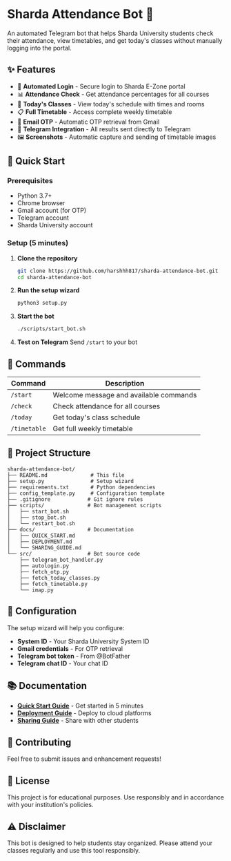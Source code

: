# Sharda Attendance Bot 🤖

An automated Telegram bot that helps Sharda University students check their attendance, view timetables, and get today's classes without manually logging into the portal.

## ✨ Features

- 🤖 **Automated Login** - Secure login to Sharda E-Zone portal
- 📊 **Attendance Check** - Get attendance percentages for all courses
- 📅 **Today's Classes** - View today's schedule with times and rooms
- 📋 **Full Timetable** - Access complete weekly timetable
- 📧 **Email OTP** - Automatic OTP retrieval from Gmail
- 📱 **Telegram Integration** - All results sent directly to Telegram
- 🖼️ **Screenshots** - Automatic capture and sending of timetable images

## 🚀 Quick Start

### Prerequisites
- Python 3.7+
- Chrome browser
- Gmail account (for OTP)
- Telegram account
- Sharda University account

### Setup (5 minutes)

1. **Clone the repository**
   ```bash
   git clone https://github.com/harshhh817/sharda-attendance-bot.git
   cd sharda-attendance-bot
   ```

2. **Run the setup wizard**
   ```bash
   python3 setup.py
   ```

3. **Start the bot**
   ```bash
   ./scripts/start_bot.sh
   ```

4. **Test on Telegram**
   Send `/start` to your bot

## 📱 Commands

| Command | Description |
|---------|-------------|
| `/start` | Welcome message and available commands |
| `/check` | Check attendance for all courses |
| `/today` | Get today's class schedule |
| `/timetable` | Get full weekly timetable |

## 📁 Project Structure

```
sharda-attendance-bot/
├── README.md              # This file
├── setup.py               # Setup wizard
├── requirements.txt       # Python dependencies
├── config_template.py     # Configuration template
├── .gitignore            # Git ignore rules
├── scripts/              # Bot management scripts
│   ├── start_bot.sh
│   ├── stop_bot.sh
│   └── restart_bot.sh
├── docs/                 # Documentation
│   ├── QUICK_START.md
│   ├── DEPLOYMENT.md
│   └── SHARING_GUIDE.md
└── src/                  # Bot source code
    ├── telegram_bot_handler.py
    ├── autologin.py
    ├── fetch_otp.py
    ├── fetch_today_classes.py
    ├── fetch_timetable.py
    └── imap.py
```

## 🔧 Configuration

The setup wizard will help you configure:
- **System ID** - Your Sharda University System ID
- **Gmail credentials** - For OTP retrieval
- **Telegram bot token** - From @BotFather
- **Telegram chat ID** - Your chat ID

## 📚 Documentation

- **[Quick Start Guide](docs/QUICK_START.md)** - Get started in 5 minutes
- **[Deployment Guide](docs/DEPLOYMENT.md)** - Deploy to cloud platforms
- **[Sharing Guide](docs/SHARING_GUIDE.md)** - Share with other students

## 🤝 Contributing

Feel free to submit issues and enhancement requests!

## 📄 License

This project is for educational purposes. Use responsibly and in accordance with your institution's policies.

## ⚠️ Disclaimer

This bot is designed to help students stay organized. Please attend your classes regularly and use this tool responsibly.
